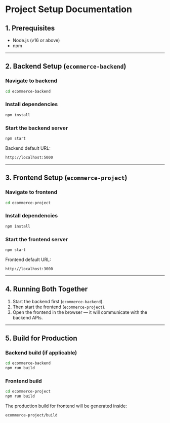 # Project Setup Documentation  

## 1. Prerequisites  
- Node.js (v16 or above)  
- npm  

---

## 2. Backend Setup (`ecommerce-backend`)  

### Navigate to backend  
```bash
cd ecommerce-backend
```

### Install dependencies  
```bash
npm install
```

### Start the backend server  
```bash
npm start
```

Backend default URL:  
```
http://localhost:5000
```

---

## 3. Frontend Setup (`ecommerce-project`)  

### Navigate to frontend  
```bash
cd ecommerce-project
```

### Install dependencies  
```bash
npm install
```

### Start the frontend server  
```bash
npm start
```

Frontend default URL:  
```
http://localhost:3000
```

---

## 4. Running Both Together  
1. Start the backend first (`ecommerce-backend`).  
2. Then start the frontend (`ecommerce-project`).  
3. Open the frontend in the browser — it will communicate with the backend APIs.  

---

## 5. Build for Production  

### Backend build (if applicable)  
```bash
cd ecommerce-backend
npm run build
```

### Frontend build  
```bash
cd ecommerce-project
npm run build
```

The production build for frontend will be generated inside:  
```
ecommerce-project/build
```
